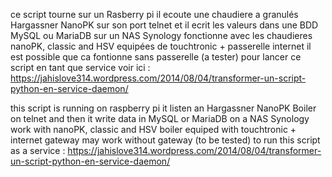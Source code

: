 ce script tourne sur un Rasberry pi
il ecoute une chaudiere a granulés Hargassner NanoPK sur son port telnet
et il ecrit les valeurs dans une BDD MySQL ou MariaDB sur un NAS Synology
fonctionne avec les chaudieres nanoPK, classic and HSV  equipées de touchtronic + passerelle internet
il est possible que ca fontionne sans passerelle (a tester)
pour lancer ce script en tant que service voir ici :
https://jahislove314.wordpress.com/2014/08/04/transformer-un-script-python-en-service-daemon/

this script is running on raspberry pi
it listen an Hargassner NanoPK Boiler on telnet
and then it write data in MySQL or MariaDB on a NAS Synology
work with nanoPK, classic and HSV boiler equiped with touchtronic + internet gateway
may work without gateway (to be tested)
to run this script as a service :
https://jahislove314.wordpress.com/2014/08/04/transformer-un-script-python-en-service-daemon/
